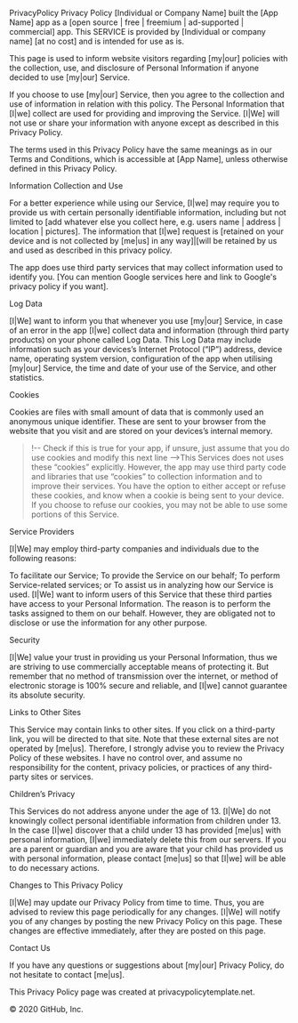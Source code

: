 PrivacyPolicy
Privacy Policy
[Individual or Company Name] built the [App Name] app as a [open source | free | freemium | ad-supported | commercial] app. This SERVICE is provided by [Individual or company name] [at no cost] and is intended for use as is.

This page is used to inform website visitors regarding [my|our] policies with the collection, use, and disclosure of Personal Information if anyone decided to use [my|our] Service.

If you choose to use [my|our] Service, then you agree to the collection and use of information in relation with this policy. The Personal Information that [I|we] collect are used for providing and improving the Service. [I|We] will not use or share your information with anyone except as described in this Privacy Policy.

The terms used in this Privacy Policy have the same meanings as in our Terms and Conditions, which is accessible at [App Name], unless otherwise defined in this Privacy Policy.

Information Collection and Use

For a better experience while using our Service, [I|we] may require you to provide us with certain personally identifiable information, including but not limited to [add whatever else you collect here, e.g. users name | address | location | pictures]. The information that [I|we] request is [retained on your device and is not collected by [me|us] in any way]|[will be retained by us and used as described in this privacy policy.

The app does use third party services that may collect information used to identify you. [You can mention Google services here and link to Google's privacy policy if you want].

Log Data

[I|We] want to inform you that whenever you use [my|our] Service, in case of an error in the app [I|we] collect data and information (through third party products) on your phone called Log Data. This Log Data may include information such as your devices’s Internet Protocol (“IP”) address, device name, operating system version, configuration of the app when utilising [my|our] Service, the time and date of your use of the Service, and other statistics.

Cookies

Cookies are files with small amount of data that is commonly used an anonymous unique identifier. These are sent to your browser from the website that you visit and are stored on your devices’s internal memory.

>!-- Check if this is true for your app, if unsure, just assume that you do use cookies and modify this next line -->This Services does not uses these “cookies” explicitly. However, the app may use third party code and libraries that use “cookies” to collection information and to improve their services. You have the option to either accept or refuse these cookies, and know when a cookie is being sent to your device. If you choose to refuse our cookies, you may not be able to use some portions of this Service.

Service Providers

[I|We] may employ third-party companies and individuals due to the following reasons:

To facilitate our Service;
To provide the Service on our behalf;
To perform Service-related services; or
To assist us in analyzing how our Service is used.
[I|We] want to inform users of this Service that these third parties have access to your Personal Information. The reason is to perform the tasks assigned to them on our behalf. However, they are obligated not to disclose or use the information for any other purpose.

Security

[I|We] value your trust in providing us your Personal Information, thus we are striving to use commercially acceptable means of protecting it. But remember that no method of transmission over the internet, or method of electronic storage is 100% secure and reliable, and [I|we] cannot guarantee its absolute security.

Links to Other Sites

This Service may contain links to other sites. If you click on a third-party link, you will be directed to that site. Note that these external sites are not operated by [me|us]. Therefore, I strongly advise you to review the Privacy Policy of these websites. I have no control over, and assume no responsibility for the content, privacy policies, or practices of any third-party sites or services.

Children’s Privacy

This Services do not address anyone under the age of 13. [I|We] do not knowingly collect personal identifiable information from children under 13. In the case [I|we] discover that a child under 13 has provided [me|us] with personal information, [I|we] immediately delete this from our servers. If you are a parent or guardian and you are aware that your child has provided us with personal information, please contact [me|us] so that [I|we] will be able to do necessary actions.

Changes to This Privacy Policy

[I|We] may update our Privacy Policy from time to time. Thus, you are advised to review this page periodically for any changes. [I|We] will notify you of any changes by posting the new Privacy Policy on this page. These changes are effective immediately, after they are posted on this page.

Contact Us

If you have any questions or suggestions about [my|our] Privacy Policy, do not hesitate to contact [me|us].

This Privacy Policy page was created at privacypolicytemplate.net.

© 2020 GitHub, Inc.

